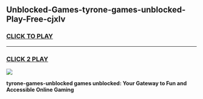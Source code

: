 
## Unblocked-Games-tyrone-games-unblocked-Play-Free-cjxlv
<h3>
<a href="https://premium76.site?title=tyrone-games-unblocked&ref=22A">CLICK TO PLAY</a></h3>
<hr>

<h3>
<a href="https://premium76.site?title=tyrone-games-unblocked&ref=22A">CLICK 2 PLAY</a>
  
</h3>

<a href="https://premium76.site?title=tyrone-games-unblocked&ref=22A"><img src="https://clearcache.store/games.png"></a>


**tyrone-games-unblocked games unblocked: Your Gateway to Fun and Accessible Online Gaming**
